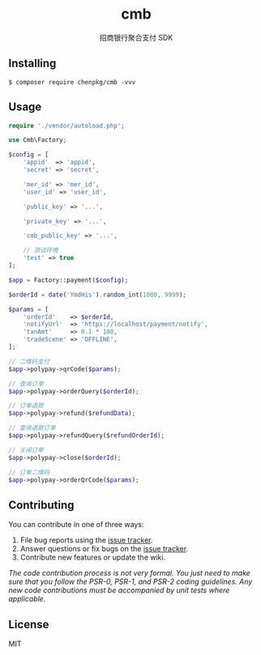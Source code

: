 <h1 align="center"> cmb </h1>

<p align="center"> 招商银行聚合支付 SDK </p>


## Installing

```shell
$ composer require chenpkg/cmb -vvv
```

## Usage

```php
require './vendor/autoload.php';

use Cmb\Factory;

$config = [
    'appid'  => 'appid',
    'secret' => 'secret',

    'mer_id' => 'mer_id',
    'user_id' => 'user_id',

    'public_key' => '...',

    'private_key' => '...',

    'cmb_public_key' => '...',

    // 测试环境
    'test' => true
];

$app = Factory::payment($config);

$orderId = date('YmdHis').random_int(1000, 9999);

$params = [
    'orderId'    => $orderId,
    'notifyUrl'  => 'https://localhost/payment/notify',
    'txnAmt'     => 0.1 * 100,
    'tradeScene' => 'OFFLINE',
];

// 二维码支付
$app->polypay->qrCode($params);

// 查询订单
$app->polypay->orderQuery($orderId);

// 订单退款
$app->polypay->refund($refundData);

// 查询退款订单
$app->polypay->refundQuery($refundOrderId);

// 关闭订单
$app->polypay->close($orderId);

// 订单二维码
$app->polypay->orderQrCode($params);
```

## Contributing

You can contribute in one of three ways:

1. File bug reports using the [issue tracker](https://github.com/chenpkg/cmb/issues).
2. Answer questions or fix bugs on the [issue tracker](https://github.com/chenpkg/cmb/issues).
3. Contribute new features or update the wiki.

_The code contribution process is not very formal. You just need to make sure that you follow the PSR-0, PSR-1, and PSR-2 coding guidelines. Any new code contributions must be accompanied by unit tests where applicable._

## License

MIT